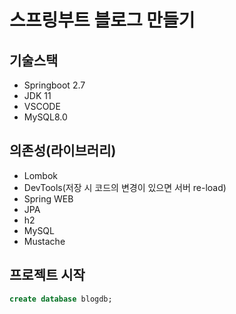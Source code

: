 # 스프링부트 블로그 만들기

## 기술스택

- Springboot 2.7
- JDK 11
- VSCODE
- MySQL8.0

## 의존성(라이브러리)

- Lombok
- DevTools(저장 시 코드의 변경이 있으면 서버 re-load)
- Spring WEB
- JPA
- h2
- MySQL
- Mustache

## 프로젝트 시작

```sql
create database blogdb;
```